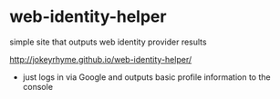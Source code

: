 # web-identity-helper

simple site that outputs web identity provider results

http://jokeyrhyme.github.io/web-identity-helper/

- just logs in via Google and outputs basic profile information to the console
